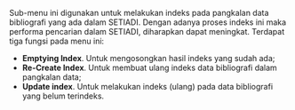 Sub-menu ini digunakan untuk melakukan indeks pada pangkalan data bibliografi yang
ada dalam SETIADI. Dengan adanya proses indeks ini maka performa pencarian dalam
SETIADI, diharapkan dapat meningkat.
Terdapat tiga fungsi pada menu ini:
- **Emptying Index**. Untuk mengosongkan hasil indeks yang sudah ada;
- **Re-Create Index**. Untuk membuat ulang indeks data bibliografi dalam pangkalan
data;
- **Update index**. Untuk melakukan indeks (ulang) pada data bibliografi yang belum
terindeks.
